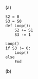 (a)
~~~~
S2 = 0
S3 = S0
def Loop():
	S2 += S1
	S3 -= 1

Loop()
if S3 != 0:
	Loop()
else
	End
~~~~
(b)
